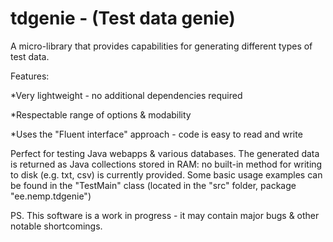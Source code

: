 tdgenie - (Test data genie)
=======
A micro-library that provides capabilities for generating different types of test data. 


Features:

  *Very lightweight - no additional dependencies required
  
  *Respectable range of options & modability 
  
  *Uses the "Fluent interface" approach - code is easy to read and write
  

Perfect for testing Java webapps &amp; various databases. The generated data is returned as Java collections stored in RAM: 
no built-in method for writing to disk (e.g. txt, csv) is currently provided. Some basic usage examples can be found in the
"TestMain" class (located in the "src" folder, package "ee.nemp.tdgenie")

PS. This software is a work in progress - it may contain major bugs & other notable shortcomings.
